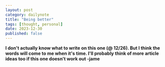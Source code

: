 ```yaml
---
layout: post
category: dailynote
title: "Being better"
tags: [thought, personal]
date: 2023-12-30
published: false
---
```

**I don't actually know what to write on this one (@ 12/26). But I think the words will come to me when it's time. I'll probably think of more article ideas too if this one doesn't work out -jame**
